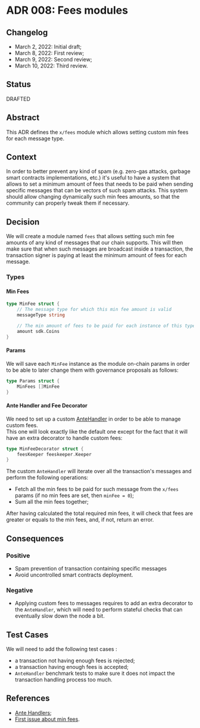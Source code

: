 # ADR 008: Fees modules

## Changelog

- March 2, 2022: Initial draft;
- March 8, 2022: First review;
- March 9, 2022: Second review;
- March 10, 2022: Third review.

## Status
DRAFTED

## Abstract
This ADR defines the `x/fees` module which allows setting custom min fees for each message type.

## Context
In order to better prevent any kind of spam (e.g. zero-gas attacks, garbage smart contracts implementations, etc.) it's useful 
to have a system that allows to set a minimum amount of fees that needs to be paid when sending specific messages that can be vectors of such spam attacks. 
This system should allow changing dynamically such min fees amounts, so that the community can properly tweak them if necessary.

## Decision
We will create a module named `fees` that allows setting such min fee amounts of any kind of messages that our chain supports. 
This will then make sure that when such messages are broadcast inside a transaction, the transaction signer 
is paying at least the minimum amount of fees for each message.

### Types

#### Min Fees
```go
type MinFee struct {
    // The message type for which this min fee amount is valid
    messageType string

    // The min amount of fees to be paid for each instance of this type of message
    amount sdk.Coins
}
```

#### Params
We will save each `MinFee` instance as the module on-chain params in order to be able to later change them with governance proposals as follows:

```go
type Params struct {
	MinFees []MinFee
}
```

#### Ante Handler and Fee Decorator
We need to set up a custom [AnteHandler](https://github.com/cosmos/cosmos-sdk/blob/da36c46f3a3a8dec7eaa85b69e7fa154e9d64dce/types/handler.go#L8) 
in order to be able to manage custom fees.  
This one will look exactly like the default one except for the fact that it will have an extra decorator to handle
custom fees:
```go
type MinFeeDecorator struct {
	feesKeeper feeskeeper.Keeper
}
```

The custom `AnteHandler` will iterate over all the transaction's messages and perform the following operations:
- Fetch all the min fees to be paid for such message from the `x/fees` params (if no min fees are set, then `minFee = 0`);
- Sum all the min fees together;

After having calculated the total required min fees, it will check that fees are greater or equals to the min fees, 
and, if not, return an error.

## Consequences

### Positive
- Spam prevention of transaction containing specific messages
- Avoid uncontrolled smart contracts deployment.

### Negative
- Applying custom fees to messages requires to add an extra decorator to the `AnteHandler`, 
which will need to perform stateful checks that can eventually slow down the node a bit. 

## Test Cases

We will need to add the following test cases :
- a transaction not having enough fees is rejected;
- a transaction having enough fees is accepted;
- `AnteHandler` benchmark tests to make sure it does not impact the transaction handling process too much.

## References

- [Ante Handlers](https://docs.cosmos.network/v0.44/modules/auth/03_antehandlers.html#antehandlers);
- [First issue about min fees](https://github.com/desmos-labs/desmos/issues/230).